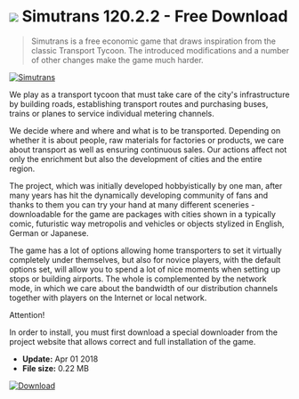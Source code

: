 # ![](https://cdn.softexe.net/static/icon/win.gif) Simutrans 120.2.2 - Free Download

> Simutrans is a free economic game that draws inspiration from the classic Transport Tycoon. The introduced modifications and a number of other changes make the game much harder.

[![Simutrans](https:https://tse3.mm.bing.net/th?id=OIP.y031dSjHSgpbFBatxKMcRwHaGQ&pid=Api)](https://softexe.net/win/games-entertainment/strategies/simutrans:pRddR.html)

We play as a transport tycoon that must take care of the city's infrastructure by building roads, establishing transport routes and purchasing buses, trains or planes to service individual metering channels. 
 
 We decide where and where and what is to be transported. Depending on whether it is about people, raw materials for factories or products, we care about transport as well as ensuring continuous sales. Our actions affect not only the enrichment but also the development of cities and the entire region. 
 
 The project, which was initially developed hobbyistically by one man, after many years has hit the dynamically developing community of fans and thanks to them you can try your hand at many different sceneries - downloadable for the game are packages with cities shown in a typically comic, futuristic way metropolis and vehicles or objects stylized in English, German or Japanese.
 
 The game has a lot of options allowing home transporters to set it virtually completely under themselves, but also for novice players, with the default options set, will allow you to spend a lot of nice moments when setting up stops or building airports. The whole is complemented by the network mode, in which we care about the bandwidth of our distribution channels together with players on the Internet or local network.
 
 Attention!
 
 In order to install, you must first download a special downloader from the project website that allows correct and full installation of the game.


- **Update:** Apr 01 2018
- **File size:** 0.22 MB

[![Download](https://cdn.softexe.net/static/img/download.png)](https://softexe.net/win/games-entertainment/strategies/simutrans:pRddR.html)

